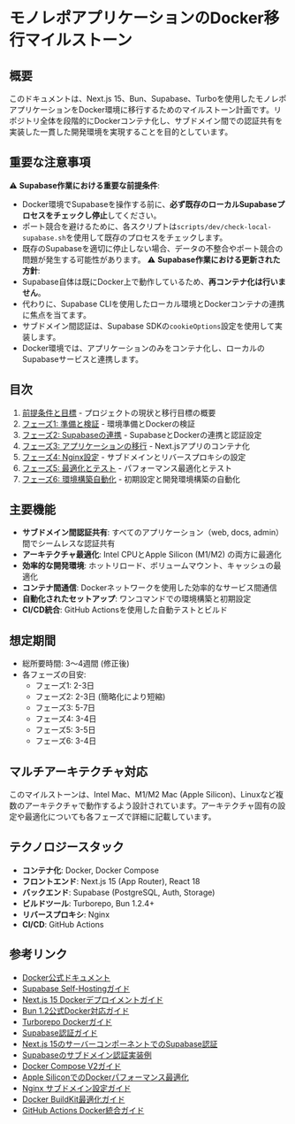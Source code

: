 # モノレポアプリケーションのDocker移行マイルストーン

## 概要

このドキュメントは、Next.js 15、Bun、Supabase、Turboを使用したモノレポアプリケーションをDocker環境に移行するためのマイルストーン計画です。リポジトリ全体を段階的にDockerコンテナ化し、サブドメイン間での認証共有を実装した一貫した開発環境を実現することを目的としています。

## 重要な注意事項

⚠️ **Supabase作業における重要な前提条件**: 
- Docker環境でSupabaseを操作する前に、**必ず既存のローカルSupabaseプロセスをチェックし停止**してください。
- ポート競合を避けるために、各スクリプトは`scripts/dev/check-local-supabase.sh`を使用して既存のプロセスをチェックします。
- 既存のSupabaseを適切に停止しない場合、データの不整合やポート競合の問題が発生する可能性があります。
⚠️ **Supabase作業における更新された方針**: 
- Supabase自体は既にDocker上で動作しているため、**再コンテナ化は行いません**。
- 代わりに、Supabase CLIを使用したローカル環境とDockerコンテナの連携に焦点を当てます。
- サブドメイン間認証は、Supabase SDKの`cookieOptions`設定を使用して実装します。
- Docker環境では、アプリケーションのみをコンテナ化し、ローカルのSupabaseサービスと連携します。

## 目次

1. [前提条件と目標](./prerequisites.md) - プロジェクトの現状と移行目標の概要
2. [フェーズ1: 準備と検証](./phase1.md) - 環境準備とDockerの検証
3. [フェーズ2: Supabaseの連携](./phase2.md) - SupabaseとDockerの連携と認証設定
4. [フェーズ3: アプリケーションの移行](./phase3.md) - Next.jsアプリのコンテナ化
5. [フェーズ4: Nginx設定](./phase4.md) - サブドメインとリバースプロキシの設定
6. [フェーズ5: 最適化とテスト](./phase5.md) - パフォーマンス最適化とテスト
7. [フェーズ6: 環境構築自動化](./phase6.md) - 初期設定と開発環境構築の自動化

## 主要機能

- **サブドメイン間認証共有**: すべてのアプリケーション（web, docs, admin）間でシームレスな認証共有
- **アーキテクチャ最適化**: Intel CPUとApple Silicon (M1/M2) の両方に最適化
- **効率的な開発環境**: ホットリロード、ボリュームマウント、キャッシュの最適化
- **コンテナ間通信**: Dockerネットワークを使用した効率的なサービス間通信
- **自動化されたセットアップ**: ワンコマンドでの環境構築と初期設定
- **CI/CD統合**: GitHub Actionsを使用した自動テストとビルド

## 想定期間

- 総所要時間: 3〜4週間 (修正後)
- 各フェーズの目安:
  - フェーズ1: 2-3日
  - フェーズ2: 2-3日 (簡略化により短縮)
  - フェーズ3: 5-7日
  - フェーズ4: 3-4日
  - フェーズ5: 3-5日
  - フェーズ6: 3-4日

## マルチアーキテクチャ対応

このマイルストーンは、Intel Mac、M1/M2 Mac (Apple Silicon)、Linuxなど複数のアーキテクチャで動作するよう設計されています。アーキテクチャ固有の設定や最適化についても各フェーズで詳細に記載しています。

## テクノロジースタック

- **コンテナ化**: Docker, Docker Compose
- **フロントエンド**: Next.js 15 (App Router), React 18
- **バックエンド**: Supabase (PostgreSQL, Auth, Storage)
- **ビルドツール**: Turborepo, Bun 1.2.4+
- **リバースプロキシ**: Nginx
- **CI/CD**: GitHub Actions

## 参考リンク

- [Docker公式ドキュメント](https://docs.docker.com/)
- [Supabase Self-Hostingガイド](https://supabase.com/docs/guides/self-hosting)
- [Next.js 15 Dockerデプロイメントガイド](https://nextjs.org/docs/app/building-your-application/deploying)
- [Bun 1.2公式Docker対応ガイド](https://bun.sh/guides/ecosystem/docker)
- [Turborepo Dockerガイド](https://turbo.build/repo/docs/guides/tools/docker)
- [Supabase認証ガイド](https://supabase.com/docs/guides/auth)
- [Next.js 15のサーバーコンポーネントでのSupabase認証](https://supabase.com/docs/guides/auth/server-side/nextjs)
- [Supabaseのサブドメイン認証実装例](https://github.com/sourman/example-supabase-auth-across-subdomains)
- [Docker Compose V2ガイド](https://docs.docker.com/compose/compose-v2/)
- [Apple SiliconでのDockerパフォーマンス最適化](https://www.docker.com/blog/faster-multi-platform-builds-dockerfile-cross-compilation-guide/)
- [Nginx サブドメイン設定ガイド](https://www.nginx.com/resources/wiki/start/topics/examples/server_blocks/)
- [Docker BuildKit最適化ガイド](https://docs.docker.com/develop/develop-images/build_enhancements/)
- [GitHub Actions Docker統合ガイド](https://docs.github.com/ja/actions/publishing-packages/publishing-docker-images) 